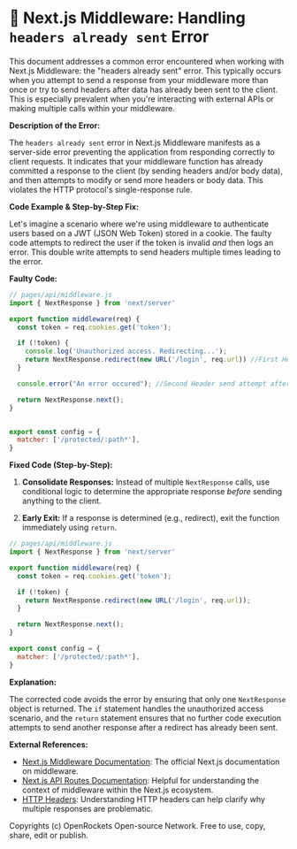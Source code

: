# 🐞 Next.js Middleware: Handling `headers already sent` Error


This document addresses a common error encountered when working with Next.js Middleware: the "headers already sent" error. This typically occurs when you attempt to send a response from your middleware more than once or try to send headers after data has already been sent to the client.  This is especially prevalent when you're interacting with external APIs or making multiple calls within your middleware.

**Description of the Error:**

The `headers already sent` error in Next.js Middleware manifests as a server-side error preventing the application from responding correctly to client requests.  It indicates that your middleware function has already committed a response to the client (by sending headers and/or body data), and then attempts to modify or send more headers or body data. This violates the HTTP protocol's single-response rule.


**Code Example & Step-by-Step Fix:**

Let's imagine a scenario where we're using middleware to authenticate users based on a JWT (JSON Web Token) stored in a cookie.  The faulty code attempts to redirect the user if the token is invalid *and* then logs an error. This double write attempts to send headers multiple times leading to the error.

**Faulty Code:**

```javascript
// pages/api/middleware.js
import { NextResponse } from 'next/server'

export function middleware(req) {
  const token = req.cookies.get('token');

  if (!token) {
    console.log('Unauthorized access. Redirecting...');
    return NextResponse.redirect(new URL('/login', req.url)) //First Header Send
  }

  console.error("An error occured"); //Second Header send attempt after redirect attempt

  return NextResponse.next();
}


export const config = {
  matcher: ['/protected/:path*'],
}
```

**Fixed Code (Step-by-Step):**

1. **Consolidate Responses:** Instead of multiple `NextResponse` calls, use conditional logic to determine the appropriate response *before* sending anything to the client.

2. **Early Exit:** If a response is determined (e.g., redirect), exit the function immediately using `return`.

```javascript
// pages/api/middleware.js
import { NextResponse } from 'next/server'

export function middleware(req) {
  const token = req.cookies.get('token');

  if (!token) {
    return NextResponse.redirect(new URL('/login', req.url));
  }

  return NextResponse.next();
}

export const config = {
  matcher: ['/protected/:path*'],
}
```


**Explanation:**

The corrected code avoids the error by ensuring that only one `NextResponse` object is returned.  The `if` statement handles the unauthorized access scenario, and the `return` statement ensures that no further code execution attempts to send another response after a redirect has already been sent.


**External References:**

* [Next.js Middleware Documentation](https://nextjs.org/docs/app/api-routes/middleware):  The official Next.js documentation on middleware.
* [Next.js API Routes Documentation](https://nextjs.org/docs/api-routes/introduction):  Helpful for understanding the context of middleware within the Next.js ecosystem.
* [HTTP Headers](https://developer.mozilla.org/en-US/docs/Web/HTTP/Headers):  Understanding HTTP headers can help clarify why multiple responses are problematic.


Copyrights (c) OpenRockets Open-source Network. Free to use, copy, share, edit or publish.

